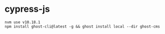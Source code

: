# cypress-js

```
nvm use v10.18.1
npm install ghost-cli@latest -g && ghost install local --dir ghost-cms
```